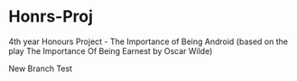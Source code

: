 Honrs-Proj
==========

4th year Honours Project - The Importance of Being Android (based on the play The Importance Of Being Earnest by Oscar Wilde)

New Branch Test